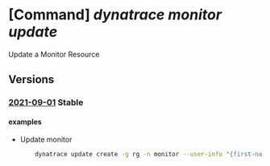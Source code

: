 # [Command] _dynatrace monitor update_

Update a Monitor Resource

## Versions

### [2021-09-01](/Resources/mgmt-plane/L3N1YnNjcmlwdGlvbnMve30vcmVzb3VyY2Vncm91cHMve30vcHJvdmlkZXJzL2R5bmF0cmFjZS5vYnNlcnZhYmlsaXR5L21vbml0b3JzL3t9/2021-09-01.xml) **Stable**

<!-- mgmt-plane /subscriptions/{}/resourcegroups/{}/providers/dynatrace.observability/monitors/{} 2021-09-01 -->

#### examples

- Update monitor
    ```bash
        dynatrace update create -g rg -n monitor --user-info "{first-name:Alice,last-name:Bobab,email-address:Alice@microsoft.com,phone-number:1234567890,country:US}" --plan-data "{usage-type:committed,billing-cycle:Monthly,plan-details:azureportalintegration_privatepreview@TIDhjdtn7tfnxcy,effective-date:2022-08-20}" environment "{single-sign-on:{aad-domains:['abc']}}"
    ```
